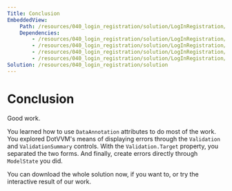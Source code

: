 ```yaml
---
Title: Conclusion
EmbeddedView:
    Path: /resources/040_login_registration/solution/LogInRegistration/Views/LogInRegistration.dothtml
    Dependencies:
        - /resources/040_login_registration/solution/LogInRegistration/ViewModels/LogInRegistrationViewModel.cs
        - /resources/040_login_registration/solution/LogInRegistration/ViewModels/LogInForm.cs
        - /resources/040_login_registration/solution/LogInRegistration/ViewModels/RegistrationForm.cs
        - /resources/040_login_registration/solution/LogInRegistration/AccountService.cs
Solution: /resources/040_login_registration/solution
---
```


# Conclusion

Good work.

You learned how to use `DataAnnotation` attributes to do most of the work. You explored DotVVM's means of displaying errors through the `Validation` and `ValidationSummary` controls. With the `Validation.Target` property, you separated the two forms. And finally, create errors directly through `ModelState` you did.

You can download the whole solution now, if you want to, or try the interactive result of our work.